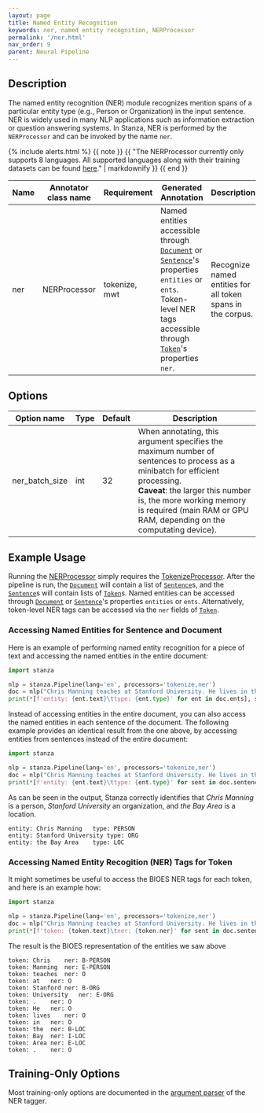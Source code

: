 ```yaml
---
layout: page
title: Named Entity Recognition
keywords: ner, named entity recognition, NERProcessor
permalink: '/ner.html'
nav_order: 9
parent: Neural Pipeline
---
```


## Description

The named entity recognition (NER) module recognizes mention spans of a particular entity type (e.g., Person or Organization) in the input sentence. NER is widely used in many NLP applications such as information extraction or question answering systems. In Stanza, NER is performed by the `NERProcessor` and can be invoked by the name `ner`.

{% include alerts.html %}
{{ note }}
{{ "The NERProcessor currently only supports 8 languages. All supported languages along with their training datasets can be found [here](models#available-ner-models)." | markdownify }}
{{ end }}

| Name | Annotator class name | Requirement | Generated Annotation | Description |
| --- | --- | --- | --- | --- |
| ner | NERProcessor | tokenize, mwt | Named entities accessible through [`Document`](data_objects.md#document) or [`Sentence`](data_objects.md#sentence)'s properties `entities` or `ents`. Token-level NER tags accessible through [`Token`](data_objects.md#token)'s properties `ner`. | Recognize named entities for all token spans in the corpus. |

## Options

| Option name | Type | Default | Description |
| --- | --- | --- | --- |
| ner_batch_size | int | 32 | When annotating, this argument specifies the maximum number of sentences to process as a minibatch for efficient processing. <br>**Caveat**: the larger this number is, the more working memory is required (main RAM or GPU RAM, depending on the computating device). |


## Example Usage

Running the [NERProcessor](ner.md) simply requires the [TokenizeProcessor](tokenize.md). After the pipeline is run, the [`Document`](data_objects.md#document) will contain a list of [`Sentence`](data_objects.md#sentence)s, and the [`Sentence`](data_objects.md#sentence)s will contain lists of [`Token`](data_objects.md#token)s.
Named entities can be accessed through [`Document`](data_objects.md#document) or [`Sentence`](data_objects.md#sentence)'s properties `entities` or `ents`.
Alternatively, token-level NER tags can be accessed via the `ner` fields of [`Token`](data_objects.md#token).

### Accessing Named Entities for Sentence and Document

Here is an example of performing named entity recognition for a piece of text and accessing the named entities in the entire document:

```python
import stanza

nlp = stanza.Pipeline(lang='en', processors='tokenize,ner')
doc = nlp("Chris Manning teaches at Stanford University. He lives in the Bay Area.")
print(*[f'entity: {ent.text}\ttype: {ent.type}' for ent in doc.ents], sep='\n')
```

Instead of accessing entities in the entire document, you can also access the named entities in each sentence of the document. The following example provides an identical result from the one above, by accessing entities from sentences instead of the entire document:

```python
import stanza

nlp = stanza.Pipeline(lang='en', processors='tokenize,ner')
doc = nlp("Chris Manning teaches at Stanford University. He lives in the Bay Area.")
print(*[f'entity: {ent.text}\ttype: {ent.type}' for sent in doc.sentences for ent in sent.ents], sep='\n')
```

As can be seen in the output, Stanza correctly identifies that _Chris Manning_ is a person, _Stanford University_ an organization, and _the Bay Area_ is a location.

```
entity: Chris Manning	type: PERSON
entity: Stanford University	type: ORG
entity: the Bay Area	type: LOC
```


### Accessing Named Entity Recogition (NER) Tags for Token

It might sometimes be useful to access the BIOES NER tags for each token, and here is an example how:

```python
import stanza

nlp = stanza.Pipeline(lang='en', processors='tokenize,ner')
doc = nlp("Chris Manning teaches at Stanford University. He lives in the Bay Area.")
print(*[f'token: {token.text}\tner: {token.ner}' for sent in doc.sentences for token in sent.tokens], sep='\n')
```

The result is the BIOES representation of the entities we saw above

```
token: Chris	ner: B-PERSON
token: Manning	ner: E-PERSON
token: teaches	ner: O
token: at	ner: O
token: Stanford	ner: B-ORG
token: University	ner: E-ORG
token: .	ner: O
token: He	ner: O
token: lives	ner: O
token: in	ner: O
token: the	ner: B-LOC
token: Bay	ner: I-LOC
token: Area	ner: E-LOC
token: .	ner: O
```

## Training-Only Options

Most training-only options are documented in the [argument parser](https://github.com/stanfordnlp/stanza/blob/main/stanza/models/ner_tagger.py#L32) of the NER tagger.
